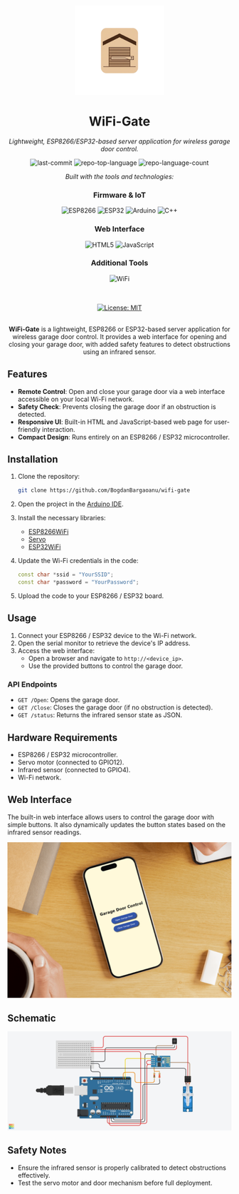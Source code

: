 <div align="center" class="text-center">
  <img src="https://raw.githubusercontent.com/BogdanBargaoanu/WiFi-Gate/refs/heads/main/doc/wifigate_logo.png" style="width: 200px;" />
  <h1>WiFi-Gate</h1>
  <p><em>Lightweight, ESP8266/ESP32-based server application for wireless garage door control.</em></p>

  <img alt="last-commit" src="https://img.shields.io/github/last-commit/BogdanBargaoanu/WiFi-Gate?style=flat&logo=git&logoColor=white&color=0080ff">
  <img alt="repo-top-language" src="https://img.shields.io/github/languages/top/BogdanBargaoanu/WiFi-Gate?style=flat&color=0080ff">
  <img alt="repo-language-count" src="https://img.shields.io/github/languages/count/BogdanBargaoanu/WiFi-Gate?style=flat&color=0080ff">

  <p><em>Built with the tools and technologies:</em></p>

  <h3>Firmware & IoT</h3>
  <img alt="ESP8266" src="https://img.shields.io/badge/ESP8266-000000.svg?style=flat&logo=espressif&logoColor=white">
  <img alt="ESP32" src="https://img.shields.io/badge/ESP32-000000.svg?style=flat&logo=espressif&logoColor=white">
  <img alt="Arduino" src="https://img.shields.io/badge/Arduino-00979D.svg?style=flat&logo=Arduino&logoColor=white">
  <img alt="C++" src="https://img.shields.io/badge/C++-00599C.svg?style=flat&logo=c%2B%2B&logoColor=white">

  <h3>Web Interface</h3>
  <img alt="HTML5" src="https://img.shields.io/badge/HTML5-E34F26.svg?style=flat&logo=html5&logoColor=white">
  <img alt="JavaScript" src="https://img.shields.io/badge/JavaScript-F7DF1E.svg?style=flat&logo=javascript&logoColor=black">

  <h3>Additional Tools</h3>
  <img alt="WiFi" src="https://img.shields.io/badge/WiFi-000000.svg?style=flat">
  <br>
  <br>
  <br>

  [![License: MIT](https://img.shields.io/badge/License-MIT-g.svg)](https://opensource.org/licenses/MIT)
  <br>
  <br>

**WiFi-Gate** is a lightweight, ESP8266 or ESP32-based server application for wireless garage door control. It provides a web interface for opening and closing your garage door, with added safety features to detect obstructions using an infrared sensor.
</div>

## Features
- **Remote Control**: Open and close your garage door via a web interface accessible on your local Wi-Fi network.
- **Safety Check**: Prevents closing the garage door if an obstruction is detected.
- **Responsive UI**: Built-in HTML and JavaScript-based web page for user-friendly interaction.
- **Compact Design**: Runs entirely on an ESP8266 / ESP32 microcontroller.

## Installation
1. Clone the repository:
   ```bash
   git clone https://github.com/BogdanBargaoanu/wifi-gate
   ```
2. Open the project in the [Arduino IDE](https://www.arduino.cc/en/software/).
3. Install the necessary libraries:
   - [ESP8266WiFi](https://github.com/esp8266/Arduino)
   - [Servo](https://www.arduino.cc/reference/en/libraries/servo/)
   - [ESP32WiFi](https://github.com/espressif/arduino-esp32/tree/master/libraries/WiFi)
    
4. Update the Wi-Fi credentials in the code:
   ```cpp
   const char *ssid = "YourSSID";
   const char *password = "YourPassword";
   ```
5. Upload the code to your ESP8266 / ESP32 board.

## Usage
1. Connect your ESP8266 / ESP32 device to the Wi-Fi network.
2. Open the serial monitor to retrieve the device's IP address.
3. Access the web interface:
   - Open a browser and navigate to `http://<device_ip>`.
   - Use the provided buttons to control the garage door.

### API Endpoints
- `GET /Open`: Opens the garage door.
- `GET /Close`: Closes the garage door (if no obstruction is detected).
- `GET /status`: Returns the infrared sensor state as JSON.

## Hardware Requirements
- ESP8266 / ESP32 microcontroller.
- Servo motor (connected to GPIO12).
- Infrared sensor (connected to GPIO4).
- Wi-Fi network.

## Web Interface
The built-in web interface allows users to control the garage door with simple buttons. It also dynamically updates the button states based on the infrared sensor readings.

![Acc:](https://raw.githubusercontent.com/BogdanBargaoanu/wifi-gate/refs/heads/main/doc/preview.png)

## Schematic
![Acc:](https://raw.githubusercontent.com/BogdanBargaoanu/wifi-gate/refs/heads/main/doc/circuit-view.png)

## Safety Notes
- Ensure the infrared sensor is properly calibrated to detect obstructions effectively.
- Test the servo motor and door mechanism before full deployment.
